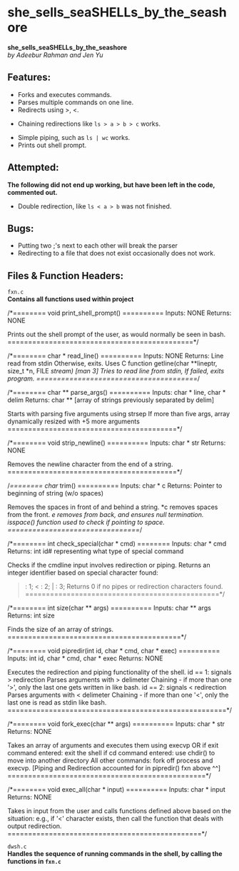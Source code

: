 # she_sells_seaSHELLs_by_the_seashore
**she_sells_seaSHELLs_by_the_seashore** <br>
*by Adeebur Rahman and Jen Yu*

## Features:<br>
* Forks and executes commands. 
* Parses multiple commands on one line. 
* Redirects using >, <.
- Chaining redirections like ```ls > a > b > c``` works. 
* Simple piping, such as ```ls | wc``` works.
* Prints out shell prompt. 

## Attempted:
**The following did not end up working, but have been left in the code, commented out.**<br>
* Double redirection, like ```ls < a > b``` was not finished.

## Bugs:
* Putting two ;'s next to each other will break the parser<br>
* Redirecting to a file that does not exist occasionally does not work.<br>

## Files & Function Headers:
```fxn.c```<br>
**Contains all functions used within project** <br>

/*======== void print_shell_prompt() ==========
Inputs: NONE
Returns: NONE

Prints out the shell prompt of the user, as would normally 
be seen in bash.
=============================================*/

/*======== char * read_line() ==========
Inputs: NONE
Returns: Line read from stdin
Otherwise, exits.
Uses C function getline(char **lineptr, size_t *n, FILE *stream) [man 3]
Tries to read line from stdin, 
If failed, exits program.
=======================================*/

/*======== char ** parse_args() ==========
Inputs: char * line, char * delim
Returns: char ** [array of strings previously separated by delim]

Starts with parsing five arguments using strsep
If more than five args, array dynamically resized with +5 more arguments
=========================================*/

/*======== void strip_newline() ==========
Inputs: char * str
Returns: NONE

Removes the newline character from the end of a string.
=========================================*/

/*======== char* trim() ==========
Inputs: char * c
Returns: Pointer to beginning of string (w/o spaces)

Removes the spaces in front of and behind a string.
*c removes spaces from the front.
*e removes from back, and ensures null termination.
isspace() function used to check if pointing to space.
================================*/

/*======== int check_special(char * cmd) ========
Inputs: char * cmd
Returns: int id# representing what type of special command

Checks if the cmdline input involves redirection or piping.
Returns an integer identifier based on special character found:
> : 1; < : 2; | : 3;
Returns 0 if no pipes or redirection characters found.
===============================================*/

/*======== int size(char ** args) ==========
Inputs: char ** args
Returns: int size

Finds the size of an array of strings.
==========================================*/

/*======== void pipredir(int id, char * cmd, char * exec) ==========
Inputs: int id, char * cmd, char * exec
Returns: NONE

Executes the redirection and piping functionality of the shell.
id == 1: signals > redirection
Parses arguments with > delimeter
Chaining - if more than one '>', only the last one gets written in like bash.
id == 2: signals < redirection
Parses arguments with < delimeter
Chaining - if more than one '<', only the last one is read as stdin like bash.
=====================================================*/

/*======== void fork_exec(char ** args) ==========
Inputs: char * str
Returns: NONE

Takes an array of arguments and executes them using execvp OR
if exit command entered: exit the shell
if cd command entered: use chdir() to move into another directory
All other commands: fork off process and execvp. 
[Piping and Redirection accounted for in pipredir() fxn above ^^]
================================================*/

/*======== void exec_all(char * input) ==========
Inputs: char * input
Returns: NONE

Takes in input from the user and calls functions defined above
based on the situation: e.g., if '<' character exists, then 
call the function that deals with output redirection.
===============================================*/

```dwsh.c```<br>
**Handles the sequence of running commands in the shell, by calling the functions in ```fxn.c```** <br>
